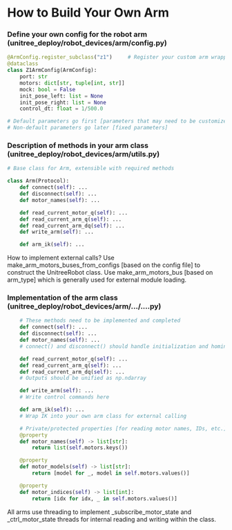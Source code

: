 # How to Build Your Own Arm

### Define your own config for the robot arm (unitree_deploy/robot_devices/arm/config.py)

```python
@ArmConfig.register_subclass("z1")     # Register your custom arm wrapper. Here use def __init__(self, config: Z1DualArmConfig):
@dataclass
class Z1ArmConfig(ArmConfig):
    port: str
    motors: dict[str, tuple[int, str]]
    mock: bool = False
    init_pose_left: list = None
    init_pose_right: list = None
    control_dt: float = 1/500.0

# Default parameters go first [parameters that may need to be customized],
# Non-default parameters go later [fixed parameters]
```

### Description of methods in your arm class (unitree_deploy/robot_devices/arm/utils.py)

```python
# Base class for Arm, extensible with required methods

class Arm(Protocol):
    def connect(self): ...
    def disconnect(self): ...
    def motor_names(self): ...

    def read_current_motor_q(self): ...
    def read_current_arm_q(self): ...
    def read_current_arm_dq(self): ...
    def write_arm(self): ...

    def arm_ik(self): ...
```

How to implement external calls?
Use make_arm_motors_buses_from_configs [based on the config file] to construct the UnitreeRobot class.
Use make_arm_motors_bus [based on arm_type] which is generally used for external module loading.

### Implementation of the arm class (unitree_deploy/robot_devices/arm/.../....py)

```python
    # These methods need to be implemented and completed
    def connect(self): ...
    def disconnect(self): ...
    def motor_names(self): ...
    # connect() and disconnect() should handle initialization and homing respectively

    def read_current_motor_q(self): ...
    def read_current_arm_q(self): ...
    def read_current_arm_dq(self): ...
    # Outputs should be unified as np.ndarray

    def write_arm(self): ...
    # Write control commands here

    def arm_ik(self): ...
    # Wrap IK into your own arm class for external calling

    # Private/protected properties [for reading motor names, IDs, etc.]
    @property
    def motor_names(self) -> list[str]:
        return list(self.motors.keys())

    @property
    def motor_models(self) -> list[str]:
        return [model for _, model in self.motors.values()]

    @property
    def motor_indices(self) -> list[int]:
        return [idx for idx, _ in self.motors.values()]
```

All arms use threading to implement \_subscribe_motor_state and \_ctrl_motor_state threads for internal reading and writing within the class.
